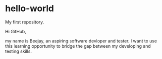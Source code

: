 # hello-world
My first repository.

Hi GitHub,

my name is Beejay, 
an aspiring software devloper and tester.
I want to use this learning opportunity to 
bridge the gap between my developing and testing skills.
